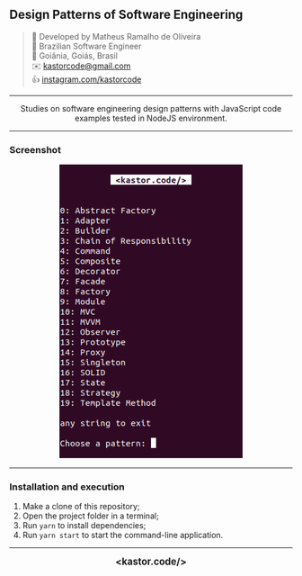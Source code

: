 ## Design Patterns of Software Engineering

> 👷 Developed by Matheus Ramalho de Oliveira  
🔨 Brazilian Software Engineer  
🏡 Goiânia, Goiás, Brasil  
✉️ kastorcode@gmail.com  
👍 [instagram.com/kastorcode](https://instagram.com/kastorcode)

---

<p align="center">
  Studies on software engineering design patterns with JavaScript code examples tested in NodeJS environment.
</p>

---

### Screenshot

<p align="center">
  <img src="screenshots/0.png" width="326" />
</p>

---

### Installation and execution

1. Make a clone of this repository;
2. Open the project folder in a terminal;
3. Run `yarn` to install dependencies;
4. Run `yarn start` to start the command-line application.

---

<p align="center">
  <big><b>&lt;kastor.code/&gt;</b></big>
</p>